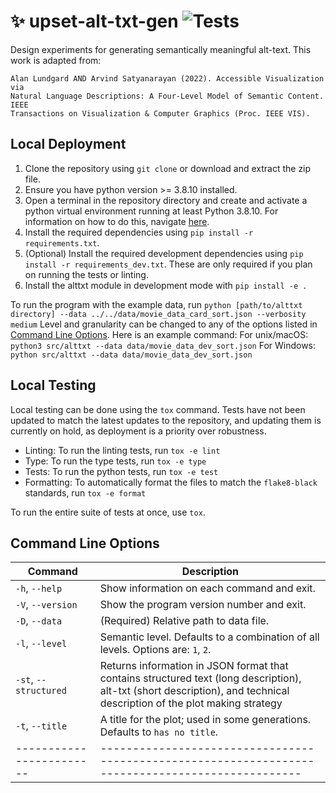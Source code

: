 # :sparkles: upset-alt-txt-gen ![Tests](https://github.com/visdesignlab/upset-alt-txt-gen/actions/workflows/tests.yml/badge.svg)
Design experiments for generating semantically meaningful alt-text. 
This work is adapted from:

```
Alan Lundgard AND Arvind Satyanarayan (2022). Accessible Visualization via 
Natural Language Descriptions: A Four-Level Model of Semantic Content. IEEE 
Transactions on Visualization & Computer Graphics (Proc. IEEE VIS).
```

## Local Deployment

1. Clone the repository using `git clone` or download and extract the zip file.
2. Ensure you have python version >= 3.8.10 installed.
3. Open a terminal in the repository directory and create and activate a python virtual environment running at least Python 3.8.10. For information on how to do this, navigate [here](https://docs.python.org/3/library/venv.html).
4. Install the required dependencies using `pip install -r requirements.txt`.
5. (Optional) Install the required development dependencies using `pip install -r requirements_dev.txt`. These are only required if you plan on running the tests or linting.
6. Install the alttxt module in development mode with `pip install -e .`


To run the program with the example data, run `python [path/to/alttxt directory] --data ../../data/movie_data_card_sort.json --verbosity medium`
Level and granularity can be changed to any of the options listed in [Command Line Options](#command-line-options).
Here is an example command: 
    For unix/macOS: `python3 src/alttxt --data data/movie_data_dev_sort.json`
    For Windows: `python src/alttxt --data data/movie_data_dev_sort.json`

## Local Testing

Local testing can be done using the `tox` command. Tests have not been updated to match the latest updates to the repository, and updating them is currently on hold, as deployment is a priority over robustness.

- Linting: To run the linting tests, run `tox -e lint`
- Type: To run the type tests, run `tox -e type`
- Tests: To run the python tests, run `tox -e test`
- Formatting: To automatically format the files to match the `flake8-black` standards, run `tox -e format`

To run the entire suite of tests at once, use `tox`.

## Command Line Options

| Command                | Description                                                                                     |
|------------------------|-------------------------------------------------------------------------------------------------|
| `-h`, `--help`         | Show information on each command and exit.                                                      |
| `-V`, `--version`      | Show the program version number and exit.                                                       |
| `-D`, `--data`         | (Required) Relative path to data file.                                                          |
| `-l`, `--level`        | Semantic level. Defaults to a combination of all levels. Options are: `1`, `2`.                 |
| `-st`, `--structured`  | Returns information in JSON format that contains structured text (long description), alt-txt (short description), and technical description of the plot making strategy                                                 |
| `-t`, `--title`        | A title for the plot; used in some generations. Defaults to `has no title`.                     |
|------------------------|     -------------------------------------------------------------------------------------------------|                   
